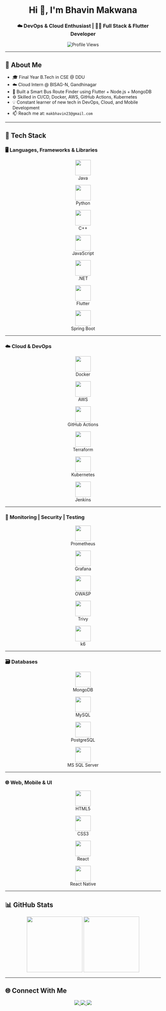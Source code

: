 <h1 align="center">Hi 👋, I'm Bhavin Makwana</h1>
<h3 align="center">☁️ DevOps & Cloud Enthusiast | 🧑‍💻 Full Stack & Flutter Developer</h3>

<p align="center">
  <img src="https://komarev.com/ghpvc/?username=Bhavin2301&label=Profile%20views&color=0e75b6&style=flat-square" alt="Profile Views" />
</p>

---

## 🚀 About Me

- 🎓 Final Year B.Tech in CSE @ DDU  
- ☁️ Cloud Intern @ BISAG-N, Gandhinagar  
- 📱 Built a Smart Bus Route Finder using Flutter + Node.js + MongoDB  
- ⚙️ Skilled in CI/CD, Docker, AWS, GitHub Actions, Kubernetes  
- 💡 Constant learner of new tech in DevOps, Cloud, and Mobile Development  
- 📫 Reach me at: `makbhavin23@gmail.com`

---

## 🧰 Tech Stack

### 🖥️ Languages, Frameworks & Libraries

<p align="center">
  <img src="https://cdn.jsdelivr.net/gh/devicons/devicon/icons/java/java-original.svg" height="50"/><br>Java
</p>
<p align="center">
  <img src="https://cdn.jsdelivr.net/gh/devicons/devicon/icons/python/python-original.svg" height="50"/><br>Python
</p>
<p align="center">
  <img src="https://cdn.jsdelivr.net/gh/devicons/devicon/icons/cplusplus/cplusplus-original.svg" height="50"/><br>C++
</p>
<p align="center">
  <img src="https://cdn.jsdelivr.net/gh/devicons/devicon/icons/javascript/javascript-original.svg" height="50"/><br>JavaScript
</p>
<p align="center">
  <img src="https://cdn.jsdelivr.net/gh/devicons/devicon/icons/dot-net/dot-net-original.svg" height="50"/><br>.NET
</p>
<p align="center">
  <img src="https://cdn.jsdelivr.net/gh/devicons/devicon/icons/flutter/flutter-original.svg" height="50"/><br>Flutter
</p>
<p align="center">
  <img src="https://cdn.jsdelivr.net/gh/devicons/devicon/icons/spring/spring-original.svg" height="50"/><br>Spring Boot
</p>

---

### ☁️ Cloud & DevOps

<p align="center">
  <img src="https://cdn.jsdelivr.net/gh/devicons/devicon/icons/docker/docker-original.svg" height="50"/><br>Docker
</p>
<p align="center">
  <img src="https://cdn.jsdelivr.net/gh/devicons/devicon/icons/amazonwebservices/amazonwebservices-original.svg" height="50"/><br>AWS
</p>
<p align="center">
  <img src="https://cdn.jsdelivr.net/gh/devicons/devicon/icons/github/github-original.svg" height="50"/><br>GitHub Actions
</p>
<p align="center">
  <img src="https://www.vectorlogo.zone/logos/terraformio/terraformio-icon.svg" height="50"/><br>Terraform
</p>
<p align="center">
  <img src="https://www.vectorlogo.zone/logos/kubernetes/kubernetes-icon.svg" height="50"/><br>Kubernetes
</p>
<p align="center">
  <img src="https://www.vectorlogo.zone/logos/jenkins/jenkins-icon.svg" height="50"/><br>Jenkins
</p>

---

### 🔐 Monitoring | Security | Testing

<p align="center">
  <img src="https://www.vectorlogo.zone/logos/prometheusio/prometheusio-icon.svg" height="50"/><br>Prometheus
</p>
<p align="center">
  <img src="https://www.vectorlogo.zone/logos/grafana/grafana-icon.svg" height="50"/><br>Grafana
</p>
<p align="center">
  <img src="https://www.vectorlogo.zone/logos/owasp/owasp-icon.svg" height="50"/><br>OWASP
</p>
<p align="center">
  <img src="https://raw.githubusercontent.com/aquasecurity/trivy/main/docs/static/img/logo.png" height="50"/><br>Trivy
</p>
<p align="center">
  <img src="https://raw.githubusercontent.com/grafana/k6/main/docs/static/logo.svg" height="50"/><br>k6
</p>

---

### 🗃️ Databases

<p align="center">
  <img src="https://cdn.jsdelivr.net/gh/devicons/devicon/icons/mongodb/mongodb-original.svg" height="50"/><br>MongoDB
</p>
<p align="center">
  <img src="https://cdn.jsdelivr.net/gh/devicons/devicon/icons/mysql/mysql-original.svg" height="50"/><br>MySQL
</p>
<p align="center">
  <img src="https://cdn.jsdelivr.net/gh/devicons/devicon/icons/postgresql/postgresql-original.svg" height="50"/><br>PostgreSQL
</p>
<p align="center">
  <img src="https://img.icons8.com/color/48/000000/microsoft-sql-server.png" height="50"/><br>MS SQL Server
</p>

---

### 🌐 Web, Mobile & UI

<p align="center">
  <img src="https://cdn.jsdelivr.net/gh/devicons/devicon/icons/html5/html5-original.svg" height="50"/><br>HTML5
</p>
<p align="center">
  <img src="https://cdn.jsdelivr.net/gh/devicons/devicon/icons/css3/css3-original.svg" height="50"/><br>CSS3
</p>
<p align="center">
  <img src="https://cdn.jsdelivr.net/gh/devicons/devicon/icons/react/react-original.svg" height="50"/><br>React
</p>
<p align="center">
  <img src="https://img.icons8.com/color/48/000000/react-native.png" height="50"/><br>React Native
</p>

---

## 📊 GitHub Stats

<p align="center">
  <img src="https://github-readme-stats.vercel.app/api?username=Bhavin2301&show_icons=true&theme=react" height="180" />
  <img src="https://github-readme-stats.vercel.app/api/top-langs/?username=Bhavin2301&layout=compact&theme=react" height="180" />
</p>

---

## 🌐 Connect With Me

<p align="center">
  <a href="https://www.linkedin.com/in/bhavin-makwana-a04a52205/" target="_blank">
    <img src="https://img.shields.io/badge/LinkedIn-0A66C2?style=for-the-badge&logo=linkedin&logoColor=white" />
  </a>
  <a href="mailto:makbhavin23@gmail.com">
    <img src="https://img.shields.io/badge/Gmail-EA4335?style=for-the-badge&logo=gmail&logoColor=white" />
  </a>
  <a href="https://github.com/Bhavin2301" target="_blank">
    <img src="https://img.shields.io/badge/GitHub-171515?style=for-the-badge&logo=github&logoColor=white" />
  </a>
</p>
